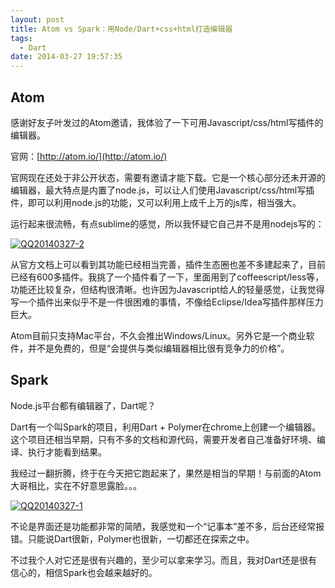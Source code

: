 ```yaml
---
layout: post
title: Atom vs Spark：用Node/Dart+css+html打造编辑器
tags:
  - Dart
date: 2014-03-27 19:57:35
---
```


## Atom

感谢好友子叶发过的Atom邀请，我体验了一下可用Javascript/css/html写插件的编辑器。

官网：[http://atom.io/](http://atom.io/)

官网现在还处于非公开状态，需要有邀请才能下载。它是一个核心部分还未开源的编辑器，最大特点是内置了node.js，可以让人们使用Javascript/css/html写插件，即可以利用node.js的功能，又可以利用上成千上万的js库，相当强大。

运行起来很流畅，有点sublime的感觉，所以我怀疑它自己并不是用nodejs写的：

[![QQ20140327-2](http://freewind.me/wp-content/uploads/2014/03/QQ20140327-2.png)](http://freewind.me/wp-content/uploads/2014/03/QQ20140327-2.png)

从官方文档上可以看到其功能已经相当完善，插件生态圈也差不多建起来了，目前已经有600多插件。我挑了一个插件看了一下，里面用到了coffeescript/less等，功能还比较复杂，但结构很清晰。也许因为Javascript给人的轻量感觉，让我觉得写一个插件出来似乎不是一件很困难的事情，不像给Eclipse/Idea写插件那样压力巨大。

Atom目前只支持Mac平台，不久会推出Windows/Linux。另外它是一个商业软件，并不是免费的，但是“会提供与类似编辑器相比很有竞争力的价格”。

## Spark

Node.js平台都有编辑器了，Dart呢？

Dart有一个叫Spark的项目，利用Dart + Polymer在chrome上创建一个编辑器。这个项目还相当早期，只有不多的文档和源代码，需要开发者自己准备好环境、编译、执行才能看到结果。

我经过一翻折腾，终于在今天把它跑起来了，果然是相当的早期！与前面的Atom大哥相比，实在不好意思露脸。。。

[![QQ20140327-1](http://freewind.me/wp-content/uploads/2014/03/QQ20140327-1.png)](http://freewind.me/wp-content/uploads/2014/03/QQ20140327-1.png)

不论是界面还是功能都非常的简陋，我感觉和一个“记事本”差不多，后台还经常报错。只能说Dart很新，Polymer也很新，一切都还在探索之中。

不过我个人对它还是很有兴趣的，至少可以拿来学习。而且，我对Dart还是很有信心的，相信Spark也会越来越好的。